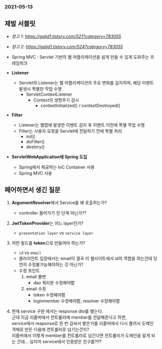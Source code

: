 ### 2021-05-13

## 제발 서블릿
- *참고 1: https://galid1.tistory.com/521?category=783055*
- *참고 2: https://galid1.tistory.com/524?category=783055*
- Spring MVC : Servlet 기반의 웹 어플리케이션을 쉽게 만들 수 있게 도와주는 프레임워크

- __Listener__
    - Servlet의 Listener는 웹 어플리케이션의 주요 변화를 감지하여, 해당 이벤트 발생시 특별한 작업 수행
        - ServletContextListener
            - Context의 생명주기 감시
                - contextInitialized() / contextDestroyed()

- __Filter__
    - Listener는 웹앱에 발생한 이벤트 감지 후 이벤트 이전에 특별 작업 수행
    - Filter는 사용자 요청을 Servlet에 전달하기 전에 특별 처리
        - init()
        - doFilter()
        - destory()
        
- __ServletWebApplication에 Spring 도입__
    - Spring에서 제공하는 IoC Container 사용
    - Spring MVC 사용    
    
## 페어하면서 생긴 질문
1. **ArgumentResolver**에서 Service를 왜 호출하는가?
   - controller 들어가기 전 단계 아닌가??

2. **JwtTokenProvider**는 어느 layer인가?
   - `presentation layer` vs `service layer`

3. 어떤 필드를 **token**으로 만들어야 하는가?
   - `id` vs `email`
   - 클라이언트 입장에서는 email이 결국 이 웹사이트에서 id의 역할을 하는건데 당연히 수정불가능해야하는 것 아닌가?
   - 수정 포인트
       1. email 불변
          - dao 쿼리문 수정해야함
       2. email 수정
          - token 수정해야함
          - loginmember 수정해야함, resolver 수정해야함

4. 현재 service 구현 에서는 response dto를 뱉는다.   
근데 지금 리졸버에서 컨트롤러에 member를 전달해준다고 하면,  
service에서 response로 한 번 감싸서 뱉은거를 리졸버에서 다시 풀어서 도메인 객체로 만든 다음에 컨트롤러로 넘기는건지?  
리졸버에서 이렇게 member를 컨트롤러로 넘긴다면 컨트롤러가 도메인을 알게 되는 건데... 심지어 service에서 인증받은 친구를?!!?
